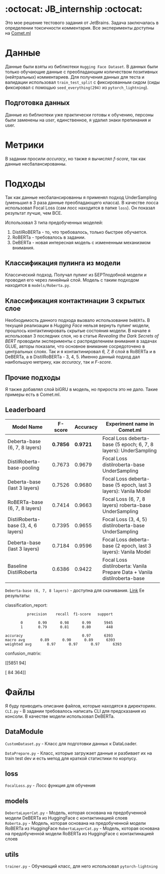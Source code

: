 # :octocat: JB_internship :octocat:
Это мое решение тестового задания от JetBrains. Задача заключалась в определении токсичности комментария.
Все эксперименты доступны на [Comet.ml](https://www.comet.ml/danildmitriev1999/jetbrainsinternship?shareable=vn9P5E9MO890e9IJlH2cSK1Pg)

# Данные
Данные были взяты из библиотеки `Hugging Face Dataset`. В данных были только обучающие данные с преобладающим количеством
позитивных (нейтральных) комментариев. Для получения данных для теста и валидации использовал `train_test_split` 
с фиксированным сидом (сиды фиксировал с помощью `seed_everything(294)` из `pytorch_lightning`).

## Подготовка данных
Данные из библиотеки уже практически готовы к обучению, персоны были заменены на *user*, единственное, я удалил знаки 
препинания и user.

# Метрики
В задании просили *accuracy*, но также я вычислял *f-score*, так как данные несбалансированны.

# Подходы
Так как данные несбалансированны я применял подход UnderSampling (уменьшил в 3 раза данные преобладающего класса).
В качестве лосса использовал Focal Loss (сам лосс находится в папке `loss`). Он показал результат лучше, чем BCE.

Использовал 3 типа предобученных моделей:
1. DistilRoBERTa - то, что требовалось, только быстрее обучается.
2. RoBERTa - требовалось в задании.
3. DeBERTa - новая интересная модель с измененным механизмом внимания.

## Классификация пулинга из модели
Классический подход. Получал пулинг из БЕРТподобной модели и проводил его через линейный слой.
Модель с таким подходом находится в `models/Roberta.py`.

## Классификация контактинации 3 скрытых слое
Необходимость данного подхода вызвало использование `DeBERTa`. В текущей реализации в *Hugging Face* нельзя вернуть 
пулинг модели, прошлось контактинировать скрытые состояния модели. В начале я использовал 3 последних слоя, но
в статье *Revealing the Dark Secrets of BERT* проводили эксперименты с распределением внимания в задачах GLUE, авторы
показали, что основное внимание сосредоточено в центральных слоях. Так и я контактинировал *6, 7, 8* слой в RoBERTa и в DeBERTa, а 
в DistilRoBERTa - 3, 4, 5. Именно данный подход дал наибольшую метрику, как *accuracy*, так и *F-score*.

## Прочие подходы
Я также добавлял слой biGRU в модель, но прироста это не дало. Такие примеры есть в Comet.ml.

## Leaderboard
| Model Name                          | F-score | Accuracy | Experiment name in Comet.ml                                               |
|-------------------------------------|---------|----------|---------------------------------------------------------------------------|
| Deberta-base (6, 7, 8 layers)       | **0.7856**  | **0.9721**   | Focal Loss deberta-base (5 epoch; 6, 7, 8 layers): UnderSampling          |
| DistilRoberta-base-pooling          | 0.7673  | 0.9679   | Focal Loss distilroberta-base UnderSampling                               |
| Deberta-base (last 3 layers)        | 0.7526  | 0.9680   | Focal Loss deberta-base (5 epoch, last 3 layers): Vanila Model            |
| RoBERTa-base (6, 7, 8 layers)       | 0.7414  | 0.9663   | Focal Loss (6, 7, 8 layers) roberta-base UnderSampling                    |
| DistilRoberta-base (3, 4, 6 layers) | 0.7395  | 0.9655   | Focal Loss (3, 4, 5) distilroberta-base UnderSampling                     |
| Deberta-base (last 3 layers)        | 0.7184  | 0.9596   | Focal Loss deberta-base (2 epoch, last 3 layers): Vanila Model            |
| Baseline DistilRoberta              | 0.6386  | 0.9422   | Focal Loss distilroberta: Vanila Prepare Data + Vanila distilroberta-base |

`Deberta-base (6, 7, 8 layers)` - доступна для скачивания. [Link](https://www.comet.ml/api/rest/v2/registry-model/item/download?workspaceName=danildmitriev1999&modelName=deberta-jb&version=1.0.0)
Ее результаты:

classification_report:

              precision    recall  f1-score   support

           0       0.99      0.98      0.99      5945
           1       0.79      0.81      0.80       448

    accuracy                           0.97      6393
    macro avg       0.89      0.90      0.89      6393
    weighted avg       0.97      0.97      0.97      6393

confusion_matrix:

[[5851 94]

[ 84 364]]

# Файлы
Я буду приводить описание файлов, которые находятся в директориях.
`CLI.py` - В задании требовалось написать CLI для предсказания из консоли. В качестве модели использовал DeBERTa. 
## DataModule
`CustomDataset.py` - Класс для подготовки данных к DataLoader.

`DataPrepare.py` - Класс, которые загружает данные и разбивает их на train test dev и есть метод для краткой статистики по
корпусу.
## loss
`FocalLoss.py` - Лосс функция для обучения
## models
`DebertaLayerCat.py` - Модель, которая основана на предобученной модели DeBERTa из HuggingFace с контактинацией слоев  
`Roberta.py` - Модель, которая основана на предобученной модели RoBERTa из HuggingFace
`RobertaLayerCat.py` - Модель, которая основана на предобученной модели RoBERTa из HuggingFace с контактинацией слоев
## utils
`trainer.py` - Обучающий класс, для него использовал `pytorch-lightning`
